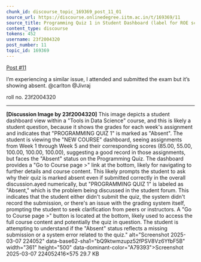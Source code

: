 ```yaml
---
chunk_id: discourse_topic_169369_post_11_01
source_url: https://discourse.onlinedegree.iitm.ac.in/t/169369/11
source_title: Programming Quiz 1 in Student Dashboard (label for ROE scores) - showing absent or incorrect
content_type: discourse
tokens: 452
username: 23f2004320
post_number: 11
topic_id: 169369
---
```


 [Post #11](https://discourse.onlinedegree.iitm.ac.in/t/169369/11)

I’m experiencing a similar issue, I attended and submitted the exam but it’s showing absent. @carlton @Jivraj

roll no. 23f2004320

---

**[Discussion Image by 23f2004320]** This image depicts a student dashboard view within a "Tools in Data Science" course, and this is likely a student question, because it shows the grades for each week's assignment and indicates that "PROGRAMMING QUIZ 1" is marked as "Absent". The student is viewing the "NEW COURSE" dashboard, seeing assignments from Week 1 through Week 5 and their corresponding scores (85.00, 55.00, 100.00, 100.00, 100.00), suggesting a good record in those assignments, but faces the "Absent" status on the Programming Quiz. The dashboard provides a "Go to Course page >" link at the bottom, likely for navigating to further details and course content. This likely prompts the student to ask why their quiz is marked absent even if submitted correctly in the overall discussion.ayed numerically, but "PROGRAMMING QUIZ 1" is labeled as "Absent," which is the problem being discussed in the student forum. This indicates that the student either didn't submit the quiz, the system didn't record the submission, or there's an issue with the grading system itself, prompting the student to seek clarification from peers or instructors. A "Go to Course page >" button is located at the bottom, likely used to access the full course content and potentially the quiz in question. The student is attempting to understand if the "Absent" status reflects a missing submission or a system error related to the quiz." alt="Screenshot 2025-03-07 224052" data-base62-sha1="bQ9ktwmzupz52fPSV8Vz6YfbF5B" width="361" height="500" data-dominant-color="A79393">Screenshot 2025-03-07 224052416×575 29.7 KB
